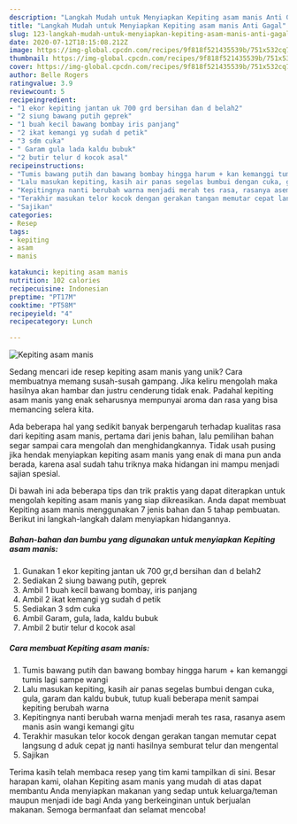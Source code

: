 ```yaml
---
description: "Langkah Mudah untuk Menyiapkan Kepiting asam manis Anti Gagal"
title: "Langkah Mudah untuk Menyiapkan Kepiting asam manis Anti Gagal"
slug: 123-langkah-mudah-untuk-menyiapkan-kepiting-asam-manis-anti-gagal
date: 2020-07-12T18:15:08.212Z
image: https://img-global.cpcdn.com/recipes/9f818f521435539b/751x532cq70/kepiting-asam-manis-foto-resep-utama.jpg
thumbnail: https://img-global.cpcdn.com/recipes/9f818f521435539b/751x532cq70/kepiting-asam-manis-foto-resep-utama.jpg
cover: https://img-global.cpcdn.com/recipes/9f818f521435539b/751x532cq70/kepiting-asam-manis-foto-resep-utama.jpg
author: Belle Rogers
ratingvalue: 3.9
reviewcount: 5
recipeingredient:
- "1 ekor kepiting jantan uk 700 grd bersihan dan d belah2"
- "2 siung bawang putih geprek"
- "1 buah kecil bawang bombay iris panjang"
- "2 ikat kemangi yg sudah d petik"
- "3 sdm cuka"
- " Garam gula lada kaldu bubuk"
- "2 butir telur d kocok asal"
recipeinstructions:
- "Tumis bawang putih dan bawang bombay hingga harum + kan kemanggi tumis lagi sampe wangi"
- "Lalu masukan kepiting, kasih air panas segelas bumbui dengan cuka, gula, garam dan kaldu bubuk, tutup kuali beberapa menit sampai kepiting berubah warna"
- "Kepitingnya nanti berubah warna menjadi merah tes rasa, rasanya asem manis asin wangi kemangi gitu"
- "Terakhir masukan telor kocok dengan gerakan tangan memutar cepat langsung d aduk cepat jg nanti hasilnya semburat telur dan mengental"
- "Sajikan"
categories:
- Resep
tags:
- kepiting
- asam
- manis

katakunci: kepiting asam manis 
nutrition: 102 calories
recipecuisine: Indonesian
preptime: "PT17M"
cooktime: "PT58M"
recipeyield: "4"
recipecategory: Lunch

---
```



![Kepiting asam manis](https://img-global.cpcdn.com/recipes/9f818f521435539b/751x532cq70/kepiting-asam-manis-foto-resep-utama.jpg)

Sedang mencari ide resep kepiting asam manis yang unik? Cara membuatnya memang susah-susah gampang. Jika keliru mengolah maka hasilnya akan hambar dan justru cenderung tidak enak. Padahal kepiting asam manis yang enak seharusnya mempunyai aroma dan rasa yang bisa memancing selera kita.



Ada beberapa hal yang sedikit banyak berpengaruh terhadap kualitas rasa dari kepiting asam manis, pertama dari jenis bahan, lalu pemilihan bahan segar sampai cara mengolah dan menghidangkannya. Tidak usah pusing jika hendak menyiapkan kepiting asam manis yang enak di mana pun anda berada, karena asal sudah tahu triknya maka hidangan ini mampu menjadi sajian spesial.


Di bawah ini ada beberapa tips dan trik praktis yang dapat diterapkan untuk mengolah kepiting asam manis yang siap dikreasikan. Anda dapat membuat Kepiting asam manis menggunakan 7 jenis bahan dan 5 tahap pembuatan. Berikut ini langkah-langkah dalam menyiapkan hidangannya.

<!--inarticleads1-->

##### Bahan-bahan dan bumbu yang digunakan untuk menyiapkan Kepiting asam manis:

1. Gunakan 1 ekor kepiting jantan uk 700 gr,d bersihan dan d belah2
1. Sediakan 2 siung bawang putih, geprek
1. Ambil 1 buah kecil bawang bombay, iris panjang
1. Ambil 2 ikat kemangi yg sudah d petik
1. Sediakan 3 sdm cuka
1. Ambil  Garam, gula, lada, kaldu bubuk
1. Ambil 2 butir telur d kocok asal




<!--inarticleads2-->

##### Cara membuat Kepiting asam manis:

1. Tumis bawang putih dan bawang bombay hingga harum + kan kemanggi tumis lagi sampe wangi
1. Lalu masukan kepiting, kasih air panas segelas bumbui dengan cuka, gula, garam dan kaldu bubuk, tutup kuali beberapa menit sampai kepiting berubah warna
1. Kepitingnya nanti berubah warna menjadi merah tes rasa, rasanya asem manis asin wangi kemangi gitu
1. Terakhir masukan telor kocok dengan gerakan tangan memutar cepat langsung d aduk cepat jg nanti hasilnya semburat telur dan mengental
1. Sajikan




Terima kasih telah membaca resep yang tim kami tampilkan di sini. Besar harapan kami, olahan Kepiting asam manis yang mudah di atas dapat membantu Anda menyiapkan makanan yang sedap untuk keluarga/teman maupun menjadi ide bagi Anda yang berkeinginan untuk berjualan makanan. Semoga bermanfaat dan selamat mencoba!
